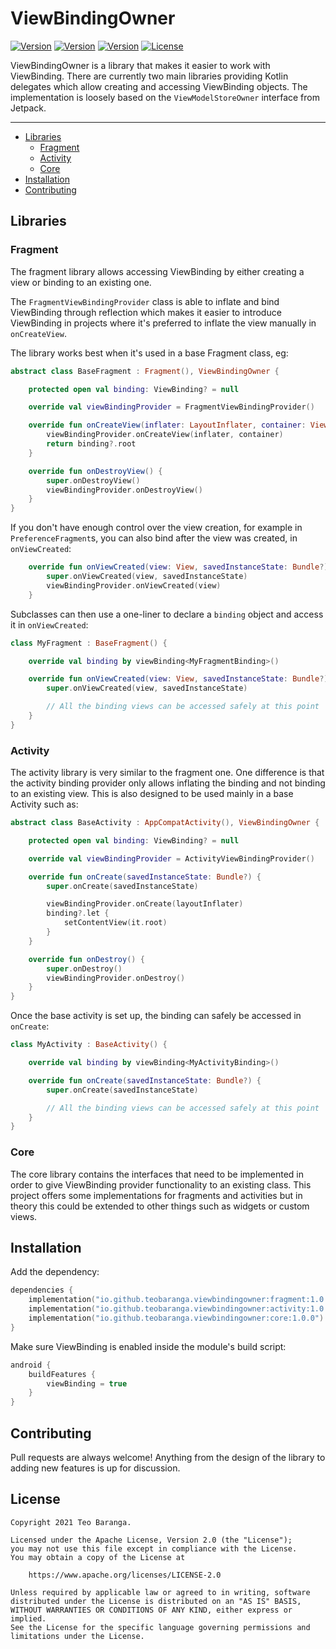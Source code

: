 # ViewBindingOwner

[![Version](https://img.shields.io/maven-central/v/io.github.teobaranga.viewbindingowner/core?style=flat&label=core)][core]
[![Version](https://img.shields.io/maven-central/v/io.github.teobaranga.viewbindingowner/fragment?style=flat&label=fragment)][fragment]
[![Version](https://img.shields.io/maven-central/v/io.github.teobaranga.viewbindingowner/activity?style=flat&label=activity)][activity]
[![License](https://img.shields.io/github/license/teobaranga/viewbindingowner?style=flat)][license]

ViewBindingOwner is a library that makes it easier to work with ViewBinding. There are currently two main libraries providing Kotlin delegates which allow creating and accessing ViewBinding objects. The implementation is loosely based on the `ViewModelStoreOwner` interface from Jetpack.

---

- [Libraries](#libraries)
  - [Fragment](#fragment)
  - [Activity](#activity)
  - [Core](#core)
- [Installation](#installation)
- [Contributing](#contributing)

## Libraries

### Fragment

The fragment library allows accessing ViewBinding by either creating a view or binding to an existing one.

The `FragmentViewBindingProvider` class is able to inflate and bind ViewBinding through reflection which makes it easier to introduce ViewBinding in projects where it's preferred to inflate the view manually in `onCreateView`.

The library works best when it's used in a base Fragment class, eg:

```kotlin
abstract class BaseFragment : Fragment(), ViewBindingOwner {

    protected open val binding: ViewBinding? = null

    override val viewBindingProvider = FragmentViewBindingProvider()

    override fun onCreateView(inflater: LayoutInflater, container: ViewGroup?, savedInstanceState: Bundle?): View? {
        viewBindingProvider.onCreateView(inflater, container)
        return binding?.root
    }

    override fun onDestroyView() {
        super.onDestroyView()
        viewBindingProvider.onDestroyView()
    }
}
```

If you don't have enough control over the view creation, for example in `PreferenceFragment`s, you can also bind after the view was created, in `onViewCreated`:
```kotlin
    override fun onViewCreated(view: View, savedInstanceState: Bundle?) {
        super.onViewCreated(view, savedInstanceState)
        viewBindingProvider.onViewCreated(view)
    }
``` 


Subclasses can then use a one-liner to declare a `binding` object and access it in `onViewCreated`:
```kotlin
class MyFragment : BaseFragment() {

    override val binding by viewBinding<MyFragmentBinding>()

    override fun onViewCreated(view: View, savedInstanceState: Bundle?) {
        super.onViewCreated(view, savedInstanceState)

        // All the binding views can be accessed safely at this point
    }
}
```

### Activity

The activity library is very similar to the fragment one. One difference is that the activity binding provider only allows inflating the binding and not binding to an existing view. This is also designed to be used mainly in a base Activity such as:

```kotlin
abstract class BaseActivity : AppCompatActivity(), ViewBindingOwner {

    protected open val binding: ViewBinding? = null

    override val viewBindingProvider = ActivityViewBindingProvider()

    override fun onCreate(savedInstanceState: Bundle?) {
        super.onCreate(savedInstanceState)

        viewBindingProvider.onCreate(layoutInflater)
        binding?.let {
            setContentView(it.root)
        }
    }

    override fun onDestroy() {
        super.onDestroy()
        viewBindingProvider.onDestroy()
    }
}
```

Once the base activity is set up, the binding can safely be accessed in `onCreate`:

```kotlin
class MyActivity : BaseActivity() {

    override val binding by viewBinding<MyActivityBinding>()

    override fun onCreate(savedInstanceState: Bundle?) {
        super.onCreate(savedInstanceState)

        // All the binding views can be accessed safely at this point
    }
}
``` 

### Core

The core library contains the interfaces that need to be implemented in order to give ViewBinding provider functionality to an existing class. This project offers some implementations for fragments and activities but in theory this could be extended to other things such as widgets or custom views.


## Installation

Add the dependency:

```kotlin
dependencies {
    implementation("io.github.teobaranga.viewbindingowner:fragment:1.0.0") // for the Fragment + Core APIs
    implementation("io.github.teobaranga.viewbindingowner:activity:1.0.0") // for the Activity + Core APIs
    implementation("io.github.teobaranga.viewbindingowner:core:1.0.0") // for the Core APIs only
}
```

Make sure ViewBinding is enabled inside the module's build script:

```kotlin
android {
    buildFeatures {
        viewBinding = true
    }
}
```

## Contributing

Pull requests are always welcome! Anything from the design of the library to adding new features is up for discussion.

## License

```
Copyright 2021 Teo Baranga.

Licensed under the Apache License, Version 2.0 (the "License");
you may not use this file except in compliance with the License.
You may obtain a copy of the License at

    https://www.apache.org/licenses/LICENSE-2.0

Unless required by applicable law or agreed to in writing, software
distributed under the License is distributed on an "AS IS" BASIS,
WITHOUT WARRANTIES OR CONDITIONS OF ANY KIND, either express or implied.
See the License for the specific language governing permissions and
limitations under the License.

```

[core]: https://search.maven.org/artifact/io.github.teobaranga.viewbindingowner/core
[fragment]: https://search.maven.org/artifact/io.github.teobaranga.viewbindingowner/fragment
[activity]: https://search.maven.org/artifact/io.github.teobaranga.viewbindingowner/activity
[license]: ./LICENSE.md
